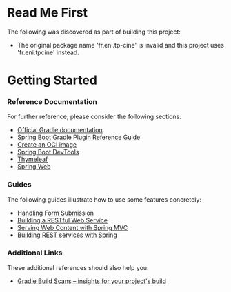 # Read Me First
The following was discovered as part of building this project:

* The original package name 'fr.eni.tp-cine' is invalid and this project uses 'fr.eni.tpcine' instead.

# Getting Started

### Reference Documentation
For further reference, please consider the following sections:

* [Official Gradle documentation](https://docs.gradle.org)
* [Spring Boot Gradle Plugin Reference Guide](https://docs.spring.io/spring-boot/docs/2.5.7/gradle-plugin/reference/html/)
* [Create an OCI image](https://docs.spring.io/spring-boot/docs/2.5.7/gradle-plugin/reference/html/#build-image)
* [Spring Boot DevTools](https://docs.spring.io/spring-boot/docs/2.5.7/reference/htmlsingle/#using-boot-devtools)
* [Thymeleaf](https://docs.spring.io/spring-boot/docs/2.5.7/reference/htmlsingle/#boot-features-spring-mvc-template-engines)
* [Spring Web](https://docs.spring.io/spring-boot/docs/2.5.7/reference/htmlsingle/#boot-features-developing-web-applications)

### Guides
The following guides illustrate how to use some features concretely:

* [Handling Form Submission](https://spring.io/guides/gs/handling-form-submission/)
* [Building a RESTful Web Service](https://spring.io/guides/gs/rest-service/)
* [Serving Web Content with Spring MVC](https://spring.io/guides/gs/serving-web-content/)
* [Building REST services with Spring](https://spring.io/guides/tutorials/bookmarks/)

### Additional Links
These additional references should also help you:

* [Gradle Build Scans – insights for your project's build](https://scans.gradle.com#gradle)

